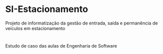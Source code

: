 # SI-Estacionamento
Projeto de informatização da gestão de entrada, saída e permanência de veículos em estacionamento
#
Estudo de caso das aulas de Engenharia de Software
 
